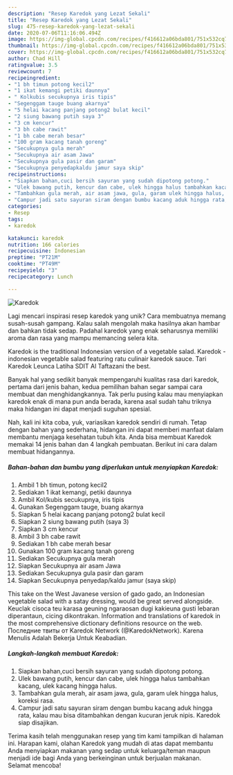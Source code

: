 ```yaml
---
description: "Resep Karedok yang Lezat Sekali"
title: "Resep Karedok yang Lezat Sekali"
slug: 475-resep-karedok-yang-lezat-sekali
date: 2020-07-06T11:16:06.494Z
image: https://img-global.cpcdn.com/recipes/f416612a06bda801/751x532cq70/karedok-foto-resep-utama.jpg
thumbnail: https://img-global.cpcdn.com/recipes/f416612a06bda801/751x532cq70/karedok-foto-resep-utama.jpg
cover: https://img-global.cpcdn.com/recipes/f416612a06bda801/751x532cq70/karedok-foto-resep-utama.jpg
author: Chad Hill
ratingvalue: 3.5
reviewcount: 7
recipeingredient:
- "1 bh timun potong kecil2"
- "1 ikat kemangi petiki daunnya"
- " Kolkubis secukupnya iris tipis"
- "Segenggam tauge buang akarnya"
- "5 helai kacang panjang potong2 bulat kecil"
- "2 siung bawang putih saya 3"
- "3 cm kencur"
- "3 bh cabe rawit"
- "1 bh cabe merah besar"
- "100 gram kacang tanah goreng"
- "Secukupnya gula merah"
- "Secukupnya air asam Jawa"
- "Secukupnya gula pasir dan garam"
- "Secukupnya penyedapkaldu jamur saya skip"
recipeinstructions:
- "Siapkan bahan,cuci bersih sayuran yang sudah dipotong potong."
- "Ulek bawang putih, kencur dan cabe, ulek hingga halus tambahkan kacang, ulek kacang hingga halus."
- "Tambahkan gula merah, air asam jawa, gula, garam ulek hingga halus, koreksi rasa."
- "Campur jadi satu sayuran siram dengan bumbu kacang aduk hingga rata, kalau mau bisa ditambahkan dengan kucuran jeruk nipis. Karedok siap disajikan."
categories:
- Resep
tags:
- karedok

katakunci: karedok 
nutrition: 166 calories
recipecuisine: Indonesian
preptime: "PT21M"
cooktime: "PT49M"
recipeyield: "3"
recipecategory: Lunch

---
```



![Karedok](https://img-global.cpcdn.com/recipes/f416612a06bda801/751x532cq70/karedok-foto-resep-utama.jpg)

Lagi mencari inspirasi resep karedok yang unik? Cara membuatnya memang susah-susah gampang. Kalau salah mengolah maka hasilnya akan hambar dan bahkan tidak sedap. Padahal karedok yang enak seharusnya memiliki aroma dan rasa yang mampu memancing selera kita.

Karedok is the traditional Indonesian version of a vegetable salad. Karedok - indonesian vegetable salad featuring ratu culinair karedok sauce. Tari Karedok Leunca Latiha SDIT Al Taftazani the best.

Banyak hal yang sedikit banyak mempengaruhi kualitas rasa dari karedok, pertama dari jenis bahan, kedua pemilihan bahan segar sampai cara membuat dan menghidangkannya. Tak perlu pusing kalau mau menyiapkan karedok enak di mana pun anda berada, karena asal sudah tahu triknya maka hidangan ini dapat menjadi suguhan spesial.


Nah, kali ini kita coba, yuk, variasikan karedok sendiri di rumah. Tetap dengan bahan yang sederhana, hidangan ini dapat memberi manfaat dalam membantu menjaga kesehatan tubuh kita. Anda bisa membuat Karedok memakai 14 jenis bahan dan 4 langkah pembuatan. Berikut ini cara dalam membuat hidangannya.

<!--inarticleads1-->

##### Bahan-bahan dan bumbu yang diperlukan untuk menyiapkan Karedok:

1. Ambil 1 bh timun, potong kecil2
1. Sediakan 1 ikat kemangi, petiki daunnya
1. Ambil  Kol/kubis secukupnya, iris tipis
1. Gunakan Segenggam tauge, buang akarnya
1. Siapkan 5 helai kacang panjang potong2 bulat kecil
1. Siapkan 2 siung bawang putih (saya 3)
1. Siapkan 3 cm kencur
1. Ambil 3 bh cabe rawit
1. Sediakan 1 bh cabe merah besar
1. Gunakan 100 gram kacang tanah goreng
1. Sediakan Secukupnya gula merah
1. Siapkan Secukupnya air asam Jawa
1. Sediakan Secukupnya gula pasir dan garam
1. Siapkan Secukupnya penyedap/kaldu jamur (saya skip)


This take on the West Javanese version of gado gado, an Indonesian vegetable salad with a satay dressing, would be great served alongside. Keuclak cisoca teu karasa geuning ngaraosan dugi kakieuna gusti lebaran diperantaun, cicing dikontrakan. Information and translations of karedok in the most comprehensive dictionary definitions resource on the web. Последние твиты от Karedok Network (@KaredokNetwork). Karena Menulis Adalah Bekerja Untuk Keabadian. 

<!--inarticleads2-->

##### Langkah-langkah membuat Karedok:

1. Siapkan bahan,cuci bersih sayuran yang sudah dipotong potong.
1. Ulek bawang putih, kencur dan cabe, ulek hingga halus tambahkan kacang, ulek kacang hingga halus.
1. Tambahkan gula merah, air asam jawa, gula, garam ulek hingga halus, koreksi rasa.
1. Campur jadi satu sayuran siram dengan bumbu kacang aduk hingga rata, kalau mau bisa ditambahkan dengan kucuran jeruk nipis. Karedok siap disajikan.




Terima kasih telah menggunakan resep yang tim kami tampilkan di halaman ini. Harapan kami, olahan Karedok yang mudah di atas dapat membantu Anda menyiapkan makanan yang sedap untuk keluarga/teman maupun menjadi ide bagi Anda yang berkeinginan untuk berjualan makanan. Selamat mencoba!
